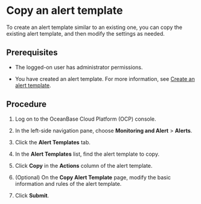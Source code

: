 # Copy an alert template

To create an alert template similar to an existing one, you can copy the existing alert template, and then modify the settings as needed.

## Prerequisites

* The logged-on user has administrator permissions.

* You have created an alert template. For more information, see [Create an alert template](../400.manage-alert-templates/100.create-an-alert-template.md).

## Procedure

1. Log on to the OceanBase Cloud Platform (OCP) console.

2. In the left-side navigation pane, choose **Monitoring and Alert** > **Alerts**.

3. Click the **Alert Templates** tab.

4. In the **Alert Templates** list, find the alert template to copy.

5. Click **Copy** in the **Actions** column of the alert template.

6. (Optional) On the **Copy Alert Template** page, modify the basic information and rules of the alert template.

7. Click **Submit**.
